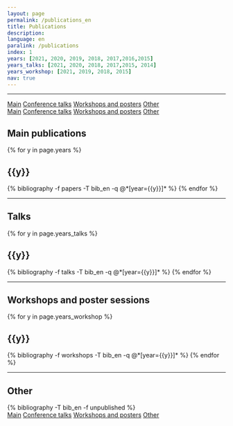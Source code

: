 ```yaml
---
layout: page
permalink: /publications_en
title: Publications
description: 
language: en
paralink: /publications
index: 1
years: [2021, 2020, 2019, 2018, 2017,2016,2015]
years_talks: [2021, 2020, 2018, 2017,2015, 2014]
years_workshop: [2021, 2019, 2018, 2015]
nav: true
---
```


---
<div class="btn-group-vertical btn-group-sm position-fixed d-none d-xl-block"  style="left: -100px; top:200px " role="group">
  <a class="btn pub-btn"  href="#publications">Main</a>
  <a class="btn pub-btn" href="#talks">Conference talks</a>
  <a class="btn pub-btn" href="#workshops">Workshops and posters</a>
  <a class="btn pub-btn" href="#other">Other</a>
</div>

<div class="btn-group-sm d-xl-none"  role="group">
  <a class="btn"  href="#publications">Main</a>
  <a class="btn" href="#talks">Conference talks</a>
  <a class="btn" href="#workshops">Workshops and posters</a>
  <a class="btn" href="#other">Other</a>
</div>


<div id="publications" style="position: relative; top:-75px; visibility: hidden; display: block;">
</div>
<div class="publications">
<h2>Main publications</h2>
{% for y in page.years %}
  <h2 class="year">{{y}}</h2>
  {% bibliography -f papers -T bib_en -q @*[year={{y}}]* %}
{% endfor %}
</div>

---
<div id="talks" style="position: relative; top:-75px; visibility: hidden; display: block;">
</div>
<div class="publications">
<h2>Talks</h2>
{% for y in page.years_talks %}
  <h2 class="year">{{y}}</h2>
  {% bibliography -f talks -T bib_en -q @*[year={{y}}]* %}
{% endfor %}
</div>

---
<div id="workshops" style="position: relative; top:-75px; visibility: hidden; display: block;">
</div>
<div class="publications">
<h2>Workshops and poster sessions</h2>
{% for y in page.years_workshop %}
  <h2 class="year">{{y}}</h2>
  {% bibliography -f workshops -T bib_en -q @*[year={{y}}]* %}
{% endfor %}
</div>

---
<div id="other" style="position: relative; top:-75px; visibility: hidden; display: block;">
</div>
<div class="publications">
<h2>Other</h2>
  {% bibliography -T bib_en -f unpublished %}
</div>


<div class="btn-group-sm  d-xl-none"  role="group">
  <a class="btn"  href="#publications">Main</a>
  <a class="btn" href="#talks">Conference talks</a>
  <a class="btn" href="#workshops">Workshops and posters</a>
  <a class="btn" href="#other">Other</a>
</div>
